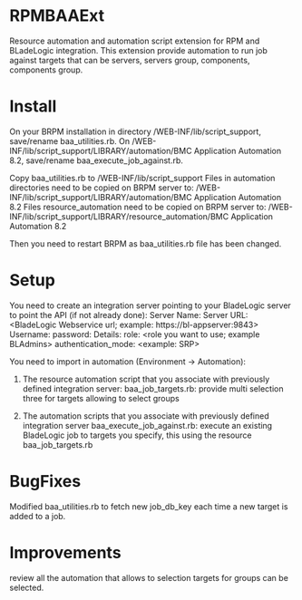 RPMBAAExt
=========

Resource automation and automation script extension for RPM and BLadeLogic integration. This extension provide automation to 
run job against targets that can be servers, servers group, components, components group.

Install
=======

On your BRPM installation in directory <BRPM install dir>/WEB-INF/lib/script_support, save/rename baa_utilities.rb.
On <BRPM install dir>/WEB-INF/lib/script_support/LIBRARY/automation/BMC Application Automation 8.2, save/rename baa_execute_job_against.rb.

Copy baa_utilities.rb to <BRPM install dir>/WEB-INF/lib/script_support
Files in automation directories need to be copied on BRPM server to:
  <BRPM install dir>/WEB-INF/lib/script_support/LIBRARY/automation/BMC Application Automation 8.2
Files resource_automation need to be copied on BRPM server to:
  <BRPM install dir>/WEB-INF/lib/script_support/LIBRARY/resource_automation/BMC Application Automation 8.2

Then you need to restart BRPM as baa_utilities.rb file has been changed.

Setup
=====

You need to create an integration server pointing to your BladeLogic server to point the API (if not already done):
  Server Name:  <up to you>
  Server URL:   <BladeLogic Webservice url; example: https://bl-appserver:9843>
  Username:     <BLadeLogic user>
  password:     <password of previously defined user>
  Details:		role: <role you want to use; example BLAdmins>
				authentication_mode: <example: SRP>
  
You need to import in automation (Environment -> Automation):
  1. The resource automation script that you associate with previously defined integration server:
      baa_job_targets.rb: provide multi selection three for targets allowing to select groups
      
  2. The automation scripts that you associate with previously defined integration server
      baa_execute_job_against.rb: execute an existing BladeLogic job to targets you specify, this using the resource baa_job_targets.rb
      

BugFixes
========

Modified baa_utilities.rb to fetch new job_db_key each time a new target is added to a job.

Improvements
============
review all the automation that allows to selection targets for groups can be selected.
